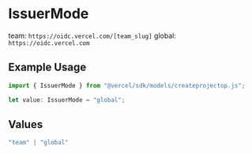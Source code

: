 # IssuerMode

team: `https://oidc.vercel.com/[team_slug]` global: `https://oidc.vercel.com`

## Example Usage

```typescript
import { IssuerMode } from "@vercel/sdk/models/createprojectop.js";

let value: IssuerMode = "global";
```

## Values

```typescript
"team" | "global"
```